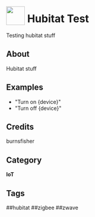 # <img src="https://raw.githack.com/FortAwesome/Font-Awesome/master/svgs/solid/robot.svg" card_color="#22A7F0" width="50" height="50" style="vertical-align:bottom"/> Hubitat Test
Testing hubitat stuff

## About
Hubitat stuff

## Examples
* "Turn on {device}"
* "Turn off {device}"

## Credits
burnsfisher

## Category
**IoT**

## Tags
##hubitat
##zigbee
##zwave

